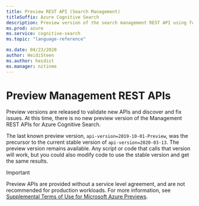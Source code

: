 ```yaml
---
title: Preview REST API (Search Management)
titleSuffix: Azure Cognitive Search
description: Preview version of the search management REST API using for provisioning a service and managing keys.
ms.prod: azure
ms.service: cognitive-search
ms.topic: "language-reference"

ms.date: 04/23/2020
author: HeidiSteen
ms.author: heidist
ms.manager: nitinme
---
```


# Preview Management REST APIs

Preview versions are released to validate new APIs and discover and fix issues. At this time, there is no new preview version of the Management REST APIs for Azure Cognitive Search.

The last known preview version, `api-version=2019-10-01-Preview`, was the precursor to the current stable version of `api-version=2020-03-13`. The preview version remains available. Any script or code that calls that version will work, but you could also modify code to use the stable version and get the same results.

> [!Important]
> Preview APIs are provided without a service level agreement, and are not recommended for production workloads. For more information, see [Supplemental Terms of Use for Microsoft Azure Previews](https://azure.microsoft.com/support/legal/preview-supplemental-terms/). 